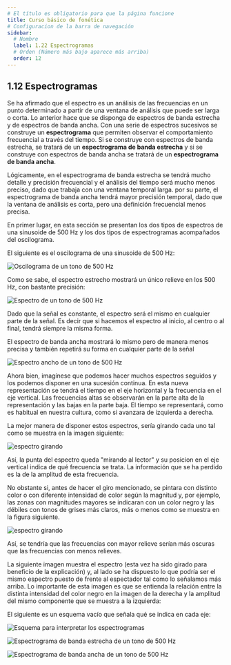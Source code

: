```yaml
---
# El título es obligatorio para que la página funcione
title: Curso básico de fonética
# Configuracion de la barra de navegación
sidebar:
  # Nombre
  label: 1.22 Espectrogramas
  # Orden (Número más bajo aparece más arriba)
  order: 12
---
```

## 1.12 Espectrogramas

Se ha afirmado que el espectro es un análisis de las frecuencias en un punto determinado a partir de una ventana de análisis que puede ser larga o corta. Lo anterior hace que se disponga de espectros de banda estrecha y de espectros de banda ancha.
Con una serie de espectros sucesivos se construye un **espectrograma** que permiten observar el comportamiento frecuencial a través del tiempo. Si se construye con espectros de banda estrecha, se tratará de un **espectrograma de banda estrecha** y si se construye con espectros de banda ancha se tratará de un **espectrograma de banda ancha**.

Lógicamente, en el espectrograma de banda estrecha se tendrá mucho detalle y precisión frecuencial y el análisis del tiempo será mucho menos preciso, dado que trabaja con una ventana temporal larga. por su parte, el espectrograma de banda ancha tendrá mayor precisión temporal, dado que la ventana de análisis es corta, pero una definición frecuencial menos precisa.

En primer lugar, en esta sección se presentan los dos tipos de espectros de una sinusoide de 500 Hz y los dos tipos de espectrogramas acompañados del oscilograma.

El siguiente es el oscilograma de una sinusoide de 500 Hz:

![Oscilograma de un tono de 500 Hz](/imagenes/tono_500.png)

Como se sabe, el espectro estrecho mostrará un único relieve en los 500 Hz, con bastante precisión:

![Espectro de un tono de 500 Hz](/imagenes/espectro_estrecho_tono500.png)

Dado que la señal es constante, el espectro será el mismo en cualquier parte de la señal. Es decir que si hacemos el espectro al inicio, al centro o al final, tendrá siempre la misma forma.

El espectro de banda ancha mostrará lo mismo pero de manera menos precisa y también repetirá su forma en cualquier parte de la señal

![Espectro ancho de un tono de 500 Hz](/imagenes/espectro_ancho_tono500.png)


Ahora bien, imagínese que podemos hacer muchos espectros seguidos y los podemos disponer en una sucesión continua. En esta nueva representación se tendrá el tiempo en el eje horizontal y la frecuencia en el eje vertical. Las frecuencias altas se observarán en la parte alta de la representación y las bajas en la parte baja. El tiempo se representará, como es habitual en nuestra cultura, como si avanzara de izquierda a derecha.

La mejor manera de disponer estos espectros, sería girando cada uno tal como se muestra en la imagen siguiente:

![espectro girando](/imagenes/espectro_500_Hz_girando.png)

Así, la punta del espectro queda "mirando al lector" y su posicion en el eje vertical indica de qué frecuencia se trata. La información que se ha perdido es la de la amplitud de esta frecuencia.

No obstante si, antes de hacer el giro mencionado, se pintara con distinto color o con diferente intensidad de color según la magnitud y, por ejemplo, las zonas con magnitudes mayores se indicaran con un color negro y las débiles con tonos de grises más claros, más o menos como se muestra en la figura siguiente.

![espectro girando](/imagenes/espectro_estrecho_tono500_a_negro.png)

Así, se tendría que las frecuencias con mayor relieve serían más oscuras que las frecuencias con menos relieves.

La siguiente imagen muestra el espectro (esta vez ha sido girado para beneficio de la explicación) y, al lado se ha dispuesto lo que podría ser el mismo espectro puesto de frente al espectador tal como lo señalamos más arriba. Lo importante de esta imagen es que se entienda la relación entre la distinta intensidad del color negro en la imagen de la derecha y la amplitud del mismo componente que se muestra a la izquierda:






El siguiente es un esquema vacío que señala qué se indica en cada eje:

![Esquema para interpretar los espectrogramas](/imagenes/esquema_espectrograma_vacio.png)

![Espectrograma de banda estrecha de un tono de 500 Hz](/imagenes/espectrograma_estrecho_tono500.png)



![Espectrograma de banda ancha de un tono de 500 Hz](/imagenes/espectrograma_ancho_tono500.png)

